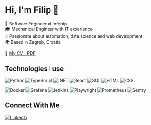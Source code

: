 # Hi, I'm Filip 👋

🔭 Software Engineer at Infobip  
🎓 Mechanical Engineer with IT experience  
💡 Passionate about automation, data science and web development  
🌍 Based in Zagreb, Croatia

📄 [My CV - PDF](./assets/Filip_Zabic_CV.pdf)

## Technologies I use
![Python](https://img.shields.io/badge/-Python-3776AB?style=flat&logo=python&logoColor=white)
![TypeScript](https://img.shields.io/badge/-TypeScript-3178C6?style=flat&logo=typescript&logoColor=white)
![.NET](https://img.shields.io/badge/-.NET-512BD4?style=flat&logo=dotnet&logoColor=white)
![React](https://img.shields.io/badge/-React-61DAFB?style=flat&logo=react&logoColor=black)
![SQL](https://img.shields.io/badge/-SQL-4479A1?style=flat&logo=postgresql&logoColor=white)
![HTML](https://img.shields.io/badge/-HTML5-E34F26?style=flat&logo=html5&logoColor=white)
![CSS](https://img.shields.io/badge/-CSS3-1572B6?style=flat&logo=css3&logoColor=white)


![Docker](https://img.shields.io/badge/-Docker-2496ED?style=flat&logo=docker&logoColor=white)
![Grafana](https://img.shields.io/badge/-Grafana-F46800?style=flat&logo=grafana&logoColor=white)
![Jenkins](https://img.shields.io/badge/-Jenkins-D24939?style=flat&logo=jenkins&logoColor=white)
![Playwright](https://img.shields.io/badge/-Playwright-2EAD33?style=flat&logo=playwright&logoColor=white)
![Prometheus](https://img.shields.io/badge/-Prometheus-E6522C?style=flat&logo=prometheus&logoColor=white)
![Sentry](https://img.shields.io/badge/-Sentry-362D59?style=flat&logo=sentry&logoColor=white)



## Connect With Me
[![LinkedIn](https://img.shields.io/badge/-LinkedIn-0A66C2?style=flat&logo=linkedin&logoColor=white)](https://www.linkedin.com/in/filipzabic/)
